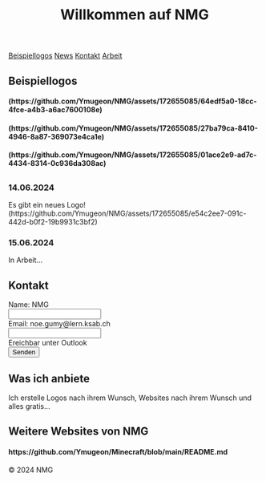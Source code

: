 

</head>
<body>
    <header>
        <h1>Willkommen auf NMG</h1>
    </header>
    <nav>
        <a href="#bilder">Beispiellogos</a>
        <a href="#blog">News</a>
        <a href="#kontakt">Kontakt</a>
        <a href="#arbeit">Arbeit</a>
    </nav>
    <section id="bilder" class="container">
        <h2>Beispiellogos</h2>
        <h4>(https://github.com/Ymugeon/NMG/assets/172655085/64edf5a0-18cc-4fce-a4b3-a6ac7600108e)
</h4>
        <h4>(https://github.com/Ymugeon/NMG/assets/172655085/27ba79ca-8410-4946-8a87-369073e4ca1e)
</h4>
        <h4>(https://github.com/Ymugeon/NMG/assets/172655085/01ace2e9-ad7c-4434-8314-0c936da308ac)
</h4>
    </section>
    <section id="blog" class="container">
        <h2></h2>
        <div class="blog-post">
            <h3>14.06.2024</h3>
            <p>Es gibt ein neues Logo!(https://github.com/Ymugeon/NMG/assets/172655085/e54c2ee7-091c-442d-b0f2-19b9931c3bf2)
</p>
        </div>
        <div class="blog-post">
            <h3>15.06.2024</h3>
            <p>In Arbeit...</p>
        </div>
    </section>
    <section id="kontakt" class="container">
        <h2>Kontakt</h2>
        <form action="#">
            <label for="name">Name:       NMG</label><br>
            <input type="text" id="name" name="NMG"><br>
            <label for="email">Email:       noe.gumy@lern.ksab.ch</label><br>
            <input type="email" id="email" name="noe.gumy@lern.ksab.ch"><br>
            <label for="nachricht">Ereichbar unter Outlook</label><br>
            <input type="submit" value="Senden">
        </form>
    </section>
    <section id="arbeit" class="container">
        <h2>Was ich anbiete</h2>
        <p>Ich erstelle Logos nach ihrem Wunsch, Websites nach ihrem Wunsch und alles gratis...</p>
        <h2>Weitere Websites von NMG</h2>
        <h4>https://github.com/Ymugeon/Minecraft/blob/main/README.md</h4>
    </section>
    <footer>
        <p>&copy; 2024 NMG</p>
    </footer>
</body>
</html>
